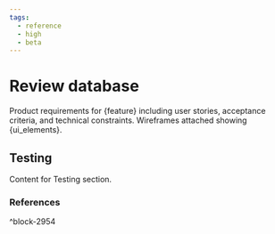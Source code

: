 ```yaml
---
tags:
  - reference
  - high
  - beta
---
```


# Review database

Product requirements for {feature} including user stories, acceptance criteria, and technical constraints. Wireframes attached showing {ui_elements}.

## Testing

Content for Testing section.


### References
^block-2954

